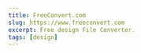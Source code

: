 ```yaml
---
title: FreeConvert.com
slug: https://www.freeconvert.com
excerpt: Free design File Converter.
tags: [design]
---
```

